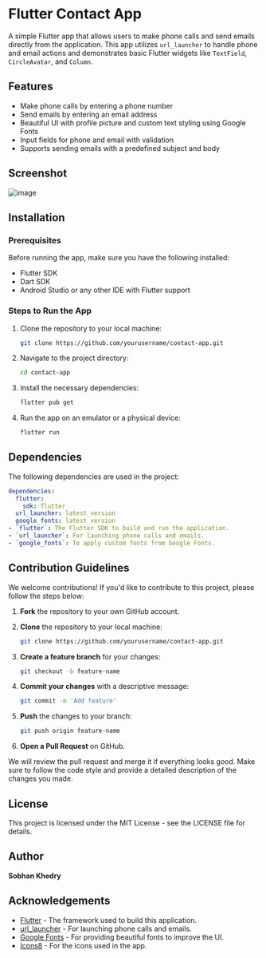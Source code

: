 # Flutter Contact App

A simple Flutter app that allows users to make phone calls and send emails directly from the application. This app utilizes `url_launcher` to handle phone and email actions and demonstrates basic Flutter widgets like `TextField`, `CircleAvatar`, and `Column`.

## Features

- Make phone calls by entering a phone number
- Send emails by entering an email address
- Beautiful UI with profile picture and custom text styling using Google Fonts
- Input fields for phone and email with validation
- Supports sending emails with a predefined subject and body

## Screenshot

![image](https://github.com/user-attachments/assets/da3c8afa-5183-4db6-b46a-d8f4dfd176f2)


## Installation

### Prerequisites

Before running the app, make sure you have the following installed:

- Flutter SDK
- Dart SDK
- Android Studio or any other IDE with Flutter support

### Steps to Run the App

1. Clone the repository to your local machine:
    ```bash
    git clone https://github.com/yourusername/contact-app.git
    ```

2. Navigate to the project directory:
    ```bash
    cd contact-app
    ```

3. Install the necessary dependencies:
    ```bash
    flutter pub get
    ```

4. Run the app on an emulator or a physical device:
    ```bash
    flutter run
    ```

## Dependencies

The following dependencies are used in the project:

```yaml
dependencies:
  flutter:
    sdk: flutter
  url_launcher: latest_version
  google_fonts: latest_version
- `flutter`: The Flutter SDK to build and run the application.
- `url_launcher`: For launching phone calls and emails.
- `google_fonts`: To apply custom fonts from Google Fonts.
```
## Contribution Guidelines

We welcome contributions! If you'd like to contribute to this project, please follow the steps below:

1. **Fork** the repository to your own GitHub account.
    
2. **Clone** the repository to your local machine:
    ```bash
    git clone https://github.com/yourusername/contact-app.git
    ```

3. **Create a feature branch** for your changes:
    ```bash
    git checkout -b feature-name
    ```

4. **Commit your changes** with a descriptive message:
    ```bash
    git commit -m 'Add feature'
    ```

5. **Push** the changes to your branch:
    ```bash
    git push origin feature-name
    ```

6. **Open a Pull Request** on GitHub.

We will review the pull request and merge it if everything looks good. Make sure to follow the code style and provide a detailed description of the changes you made.

## License

This project is licensed under the MIT License - see the LICENSE file for details.

## Author

**Sobhan Khedry**  


## Acknowledgements

- [Flutter](https://flutter.dev/) - The framework used to build this application.
- [url_launcher](https://pub.dev/packages/url_launcher) - For launching phone calls and emails.
- [Google Fonts](https://fonts.google.com/) - For providing beautiful fonts to improve the UI.
- [Icons8](https://icons8.com/) - For the icons used in the app.
